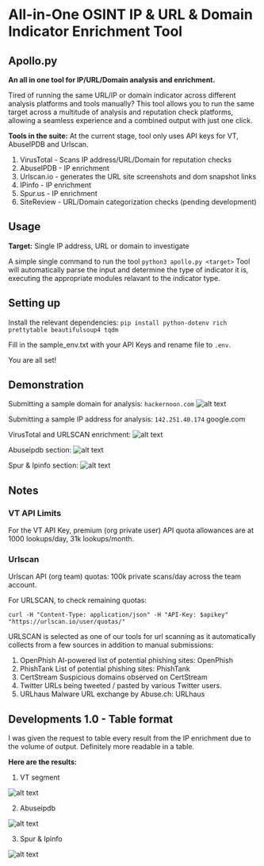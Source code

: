 # All-in-One OSINT IP & URL & Domain Indicator Enrichment Tool
## Apollo.py 
**An all in one tool for IP/URL/Domain analysis and enrichment.**

Tired of running the same URL/IP or domain indicator across different analysis platforms and tools manually? This tool allows you to run the same target across a multitude of analysis and reputation check platforms, allowing a seamless experience and a combined output with just one click.

**Tools in the suite:**
At the current stage, tool only uses API keys for VT, AbuseIPDB and Urlscan.
1. VirusTotal - Scans IP address/URL/Domain for reputation checks
2. AbuseIPDB - IP enrichment
3. Urlscan.io - generates the URL site screenshots and dom snapshot links 
4. IPinfo - IP enrichment
5. Spur.us - IP enrichment
6. SiteReview - URL/Domain categorization checks (pending development)

## Usage
**Target:** Single IP address, URL or domain to investigate

A simple single command to run the tool `python3 apollo.py <target>`
Tool will automatically parse the input and determine the type of indicator it is, executing the appropriate modules relavant to the indicator type.

## Setting up
Install the relevant dependencies:
`pip install python-dotenv rich prettytable beautifulsoup4 tqdm`

Fill in the sample_env.txt with your API Keys and rename file to `.env`.

You are all set!

## Demonstration
Submitting a sample domain for analysis: `hackernoon.com`
![alt text](/img/image.png)

Submitting a sample IP address for analysis: `142.251.40.174`  google.com

VirusTotal and URLSCAN enrichment:
![alt text](/img/image-01.png)

Abuseipdb section:
![alt text](/img/image_abuseipdb.png)

Spur & Ipinfo section:
![alt text](/img/image_spur.png)

## Notes
### VT API Limits
For the VT API Key, premium (org private user) API quota allowances are at 1000 lookups/day, 31k lookups/month.

### Urlscan
Urlscan API (org team) quotas: 100k private scans/day across the team account.

For URLSCAN, to check remaining quotas:

`curl -H "Content-Type: application/json" -H "API-Key: $apikey" "https://urlscan.io/user/quotas/" `

URLSCAN is selected as one of our tools for url scanning as it automatically collects from a few sources in addition to manual submissions:
1. OpenPhish AI-powered list of potential phishing sites: OpenPhish
2. PhishTank List of potential phishing sites: PhishTank
3. CertStream Suspicious domains observed on CertStream
4. Twitter URLs being tweeted / pasted by various Twitter users.
5. URLhaus Malware URL exchange by Abuse.ch: URLhaus


## Developments 1.0 - Table format
I was given the request to table every result from the IP enrichment due to the volume of output. Definitely more readable in a table.

**Here are the results:**
1. VT segment

![alt text](/img/table_vt.png)

2. Abuseipdb
 
![alt text](/img/table_abuse.png)

3. Spur & Ipinfo

![alt text](/img/table_ip.png)

